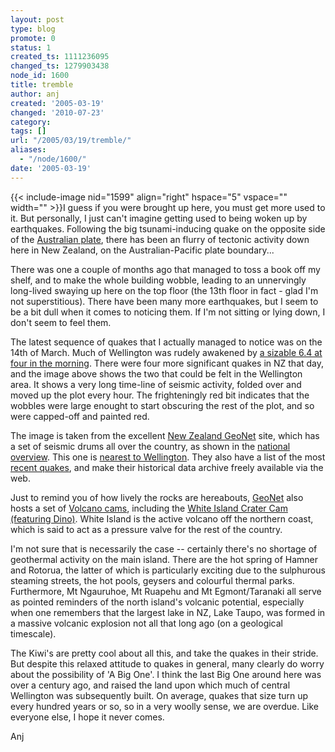 ```yaml
---
layout: post
type: blog
promote: 0
status: 1
created_ts: 1111236095
changed_ts: 1279903438
node_id: 1600
title: tremble
author: anj
created: '2005-03-19'
changed: '2010-07-23'
category:
tags: []
url: "/2005/03/19/tremble/"
aliases:
  - "/node/1600/"
date: '2005-03-19'
---
```

{{< include-image nid="1599" align="right" hspace="5" vspace="" width="" >}}I guess if you were brought up here, you must get more used to it.  But personally, I just can't imagine getting used to being woken up by earthquakes.  Following the big tsunami-inducing quake on the opposite side of the [Australian plate](http://geology.er.usgs.gov/eastern/plates.html), there has been an flurry of tectonic activity down here in New Zealand, on the  Australian-Pacific plate boundary...
<!--break-->
There was one a couple of months ago that managed to toss a book off my shelf, and to make the whole building wobble, leading to an unnervingly long-lived swaying up here on the top floor (the 13th floor in fact - glad I'm not superstitious).  There have been many more earthquakes, but I seem to be a bit dull when it comes to noticing them.  If I'm not sitting or lying down, I don't seem to feel them.

The latest sequence of quakes that I actually managed to notice was on the 14th of March.  Much of Wellington was rudely awakened by [a sizable 6.4 at four in the morning](http://www.geonet.org.nz/x2376455g_l.html).  There were four more significant quakes in NZ that day, and the image above shows the two that could be felt in the Wellington area.  It shows a very long time-line of seismic activity, folded over and moved up the plot every hour.  The frighteningly red bit indicates that the wobbles were large enought to start obscuring the rest of the plot, and so were capped-off and painted red.

The image is taken from the excellent [New Zealand GeoNet](http://www.geonet.org.nz/) site, which has a set of seismic drums all over the country, as shown in the [national overview](http://www.geonet.org.nz/drums.html).  This one is [nearest to Wellington](http://www.geonet.org.nz/snzo-drum.html).  They also have a list of the most [recent quakes](http://www.geonet.org.nz/recent_quakes.html), and make their historical data archive freely available via the web.

Just to remind you of how lively the rocks are hereabouts, [GeoNet](http://www.geonet.org.nz/) also hosts a set of [Volcano cams](http://www.geonet.org.nz/volcanocam.html), including the [White Island Crater Cam (featuring Dino)](http://www.geonet.org.nz/whiteisland.html).  White Island is the active volcano off the northern coast, which is said to act as a pressure valve for the rest of the country.  

I'm not sure that is necessarily the case -- certainly there's no shortage of geothermal activity on the main island.  There are the hot spring of Hamner and Rotorua, the latter of which is particularly exciting due to the sulphurous steaming streets, the hot pools, geysers and colourful thermal parks.  Furthermore, Mt Ngauruhoe, Mt Ruapehu and Mt Egmont/Taranaki all serve as pointed reminders of the north island's volcanic potential, especially when one remembers that the largest lake in NZ, Lake Taupo, was formed in a massive volcanic explosion not all that long ago (on a geological timescale).

The Kiwi's are pretty cool about all this, and take the quakes in their stride.  But despite this relaxed attitude to quakes in general, many clearly do worry about the possibility of 'A Big One'.  I think the last Big One around here was over a century ago, and raised the land upon which much of central Wellington was subsequently built.  On average, quakes that size turn up every hundred years or so, so in a very woolly sense, we are overdue.  Like everyone else, I hope it never comes.

Anj
